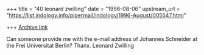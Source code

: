 +++
title = "40 leonard zwilling"
date = "1996-08-06"
upstream_url = "https://list.indology.info/pipermail/indology/1996-August/005547.html"

+++
[Archive link](https://list.indology.info/pipermail/indology/1996-August/005547.html)

Can someone provide me with the e-mail address of Johannes Schneider at the
Frei Universitat Berlin? Thanx. Leonard Zwilling





